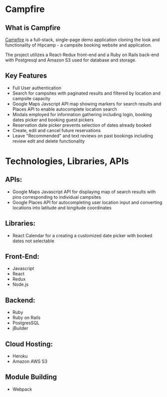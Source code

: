 

# Campfire

## What is Campfire

[Campfire](https://campfire-aa.herokuapp.com/) is a full-stack, single-page demo application cloning the look and functionality of Hipcamp - a campsite booking website and application. 

The project utilizes a React-Redux front-end and a Ruby on Rails back-end with Postgresql and Amazon S3 used for database and storage. 

## Key Features

- Full User authentication 
- Search for campsites with paginated results and filtered by location and campsite capacity
- Google Maps Javscript API map showing markers for search results and Places API to enable autocomplete location search
- Modals employed for information gathering including login, booking dates picker and booking guest pickers
- Reservation date picker prevents selection of dates already booked 
- Create, edit and cancel future reservations 
- Leave "Recommended" and text reviews on past bookings including review edit and delete functionality


# Technologies, Libraries, APIs

## APIs:
- Google Maps Javascript API for displaying map of search results with pins corresponding to individual campsites
- Google Places API for autocompleting user location input and converting locations into latitude and longitude coordinates

## Libraries:
- React Calendar for a creating a customized date picker with booked dates not selectable

## Front-End:
- Javascript
- React
- Redux
- Node.js

## Backend:
- Ruby
- Ruby on Rails
- PostgresSQL
- jBuilder

## Cloud Hosting: 
- Heroku
- Amazon AWS S3 

## Module Building
- Webpack

